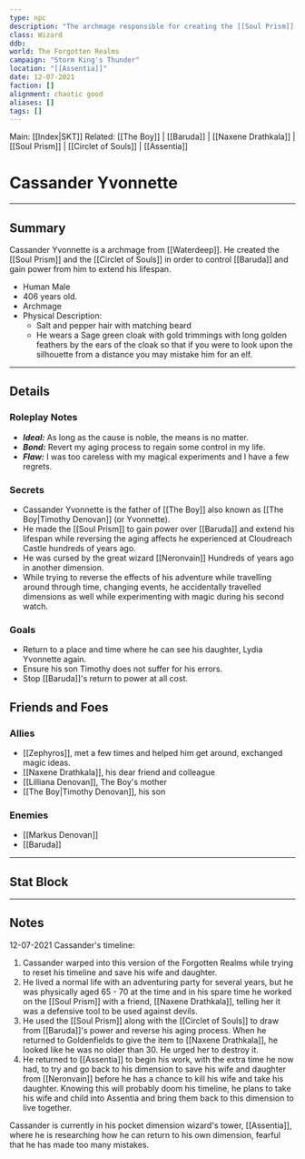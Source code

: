 ```yaml
---
type: npc
description: "The archmage responsible for creating the [[Soul Prism]] and [[Circlet of Souls]] in an attempt to extend and manipulate his lifespan."
class: Wizard
ddb:
world: The Forgotten Realms
campaign: "Storm King's Thunder"
location: "[[Assentia]]"
date: 12-07-2021
faction: []
alignment: chaotic good
aliases: []
tags: []
---
```


Main: [[Index|SKT]]
Related: [[The Boy]] | [[Baruda]] | [[Naxene Drathkala]] | [[Soul Prism]] | [[Circlet of Souls]] | [[Assentia]]

# Cassander Yvonnette
---
## Summary

Cassander Yvonnette is a archmage from [[Waterdeep]]. He created the [[Soul Prism]] and the [[Circlet of Souls]] in order to control [[Baruda]] and gain power from him to extend his lifespan.
- Human Male
- 406 years old.
- Archmage
- Physical Description:
	- Salt and pepper hair with matching beard
	- He wears a Sage green cloak with gold trimmings with long golden feathers by the ears of the cloak so that if you were to look upon the silhouette from a distance you may mistake him for an elf.
---
## Details
### Roleplay Notes

- ***Ideal:*** As long as the cause is noble, the means is no matter.
- ***Bond:*** Revert my aging process to regain some control in my life.
- ***Flaw:*** I was too careless with my magical experiments and I have a few regrets.

### Secrets
- Cassander Yvonnette is the father of [[The Boy]] also known as [[The Boy|Timothy Denovan]] (or Yvonnette).
- He made the [[Soul Prism]] to gain power over [[Baruda]] and extend his lifespan while reversing the aging affects he experienced at Cloudreach Castle hundreds of years ago.
- He was cursed by the great wizard [[Neronvain]] Hundreds of years ago in another dimension.
- While trying to reverse the effects of his adventure while travelling around through time, changing events, he accidentally travelled dimensions as well while experimenting with magic during his second watch.
### Goals
- Return to a place and time where he can see his daughter, Lydia Yvonnette again.
- Ensure his son Timothy does not suffer for his errors.
- Stop [[Baruda]]'s return to power at all cost.

## Friends and Foes

### Allies
-	[[Zephyros]], met a few times and helped him get around, exchanged magic ideas.
-	[[Naxene Drathkala]], his dear friend and colleague
-	[[Lilliana Denovan]], The Boy's mother
-	[[The Boy|Timothy Denovan]], his son
### Enemies
- [[Markus Denovan]]
- [[Baruda]]
---

## Stat Block


---


## Notes
12-07-2021
Cassander's timeline:
1. Cassander warped into this version of the Forgotten Realms while trying to reset his timeline and save his wife and daughter.
2. He lived a normal life with an adventuring party for several years, but he was physically aged 65 - 70 at the time and in his spare time he worked on the [[Soul Prism]] with a friend, [[Naxene Drathkala]], telling her it was a defensive tool to be used against devils.
3. He used the [[Soul Prism]] along with the [[Circlet of Souls]] to draw from [[Baruda]]'s power and reverse his aging process. When he returned to Goldenfields to give the item to [[Naxene Drathkala]], he looked like he was no older than 30. He urged her to destroy it.
4. He returned to [[Assentia]] to begin his work, with the extra time he now had, to try and go back to his dimension to save his wife and daughter from [[Neronvain]] before he has a chance to kill his wife and take his daughter. Knowing this will probably doom his timeline, he plans to take his wife and child into Assentia and bring them back to this dimension to live together.

Cassander is currently in his pocket dimension wizard's tower, [[Assentia]], where he is researching how he can return to his own dimension, fearful that he has made too many mistakes.